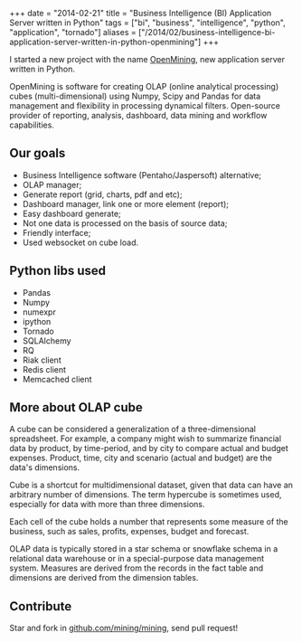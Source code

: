 +++
date = "2014-02-21"
title = "Business Intelligence (BI) Application Server written in Python"
tags = ["bi", "business", "intelligence", "python", "application", "tornado"]
aliases = ["/2014/02/business-intelligence-bi-application-server-written-in-python-openmining"]
+++

I started a new project with the name [OpenMining](https://github.com/mining/mining), new application server written in Python.

OpenMining is software for creating OLAP (online analytical processing) cubes (multi-dimensional) using Numpy, Scipy and Pandas for data management and flexibility in processing dynamical filters. Open-source provider of reporting, analysis, dashboard, data mining and workflow capabilities.

## Our goals

- Business Intelligence software (Pentaho/Jaspersoft) alternative;
- OLAP manager;
- Generate report (grid, charts, pdf and etc);
- Dashboard manager, link one or more element (report);
- Easy dashboard generate;
- Not one data is processed on the basis of source data;
- Friendly interface;
- Used websocket on cube load.

## Python libs used

- Pandas
- Numpy
- numexpr
- ipython
- Tornado
- SQLAlchemy
- RQ
- Riak client
- Redis client
- Memcached client

## More about OLAP cube

A cube can be considered a generalization of a three-dimensional spreadsheet. For example, a company might wish to summarize financial data by product, by time-period, and by city to compare actual and budget expenses. Product, time, city and scenario (actual and budget) are the data's dimensions.

Cube is a shortcut for multidimensional dataset, given that data can have an arbitrary number of dimensions. The term hypercube is sometimes used, especially for data with more than three dimensions.

Each cell of the cube holds a number that represents some measure of the business, such as sales, profits, expenses, budget and forecast.

OLAP data is typically stored in a star schema or snowflake schema in a relational data warehouse or in a special-purpose data management system. Measures are derived from the records in the fact table and dimensions are derived from the dimension tables.


## Contribute

Star and fork in [github.com/mining/mining](https://github.com/mining/mining), send pull request!
